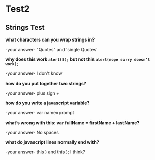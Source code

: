 # Test2
## Strings Test


**what characters can you wrap strings in?**

-your answer- 
"Quotes" and 'single Quotes'

**why does this work `alert(5);` but not this `alert(nope sorry doesn’t work);`**

-your answer- 
I don't know

**how do you put together two strings?**

-your answer- 
plus sign +

**how do you write a javascript variable?**

-your answer- 
var name=prompt

**what’s wrong with this: var fullName = firstName + lastName?**

-your answer- 
No spaces

**what do javascript lines normally end with?**

-your answer- 
this ) and this ); I think?
